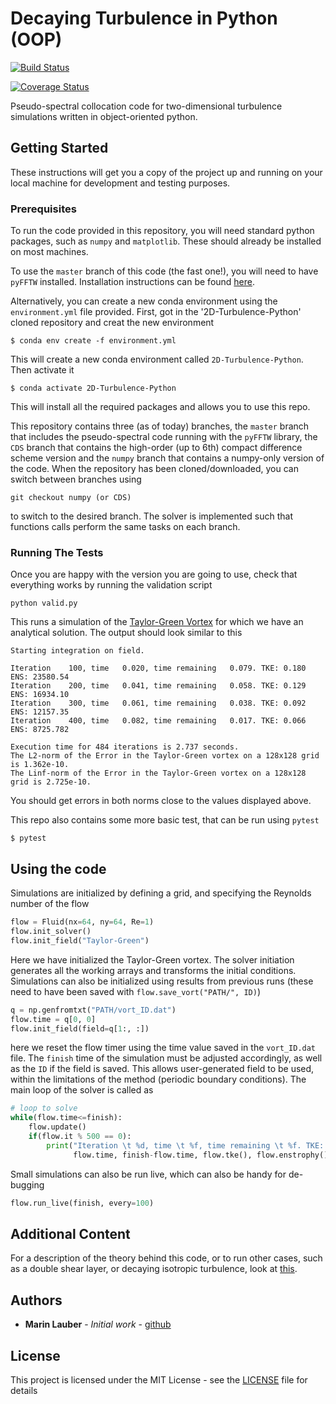 # Decaying Turbulence in Python (OOP)


[![Build Status](https://travis-ci.org/marinlauber/2D-Turbulence-Python.svg?branch=master)](https://travis-ci.org/github/marinlauber/2D-Turbulence-Python)

[![Coverage Status](https://coveralls.io/repos/github/marinlauber/OOpyPST/badge.svg?branch=master)](https://coveralls.io/github/marinlauber/OOpyPST?branch=master)

Pseudo-spectral collocation code for two-dimensional turbulence simulations written in object-oriented python.

## Getting Started

These instructions will get you a copy of the project up and running on your local machine for development and testing purposes.

### Prerequisites

To run the code provided in this repository, you will need standard python packages, such as `numpy` and `matplotlib`. These should already be installed on most machines.

To use the `master` branch of this code (the fast one!), you will need to have `pyFFTW` installed. Installation instructions can be found [here](https://pypi.org/project/pyFFTW/).

Alternatively, you can create a new conda environment using the `environment.yml` file provided. First, got in the '2D-Turbulence-Python' cloned repository and creat the new environment
```
$ conda env create -f environment.yml
```
This will create a new conda environment called `2D-Turbulence-Python`. Then activate it
```
$ conda activate 2D-Turbulence-Python
```
This will install all the required packages and allows you to use this repo.

This repository contains three (as of today) branches, the `master` branch that includes the pseudo-spectral code running with the `pyFFTW` library, the `CDS` branch that contains the high-order (up to 6th) compact difference scheme version and the `numpy` branch that contains a numpy-only version of the code. When the repository has been cloned/downloaded, you can switch between branches using
```
git checkout numpy (or CDS)
```
to switch to the desired branch. The solver is implemented such that functions calls perform the same tasks on each branch.

### Running The Tests

Once you are happy with the version you are going to use, check that everything works by running the validation script
```
python valid.py
```
This runs a simulation of the [Taylor-Green Vortex](https://en.wikipedia.org/wiki/Taylor%E2%80%93Green_vortex) for which we have an analytical solution. The output should look similar to this
```
Starting integration on field.

Iteration    100, time   0.020, time remaining   0.079. TKE: 0.180  ENS: 23580.54
Iteration    200, time   0.041, time remaining   0.058. TKE: 0.129  ENS: 16934.10
Iteration    300, time   0.061, time remaining   0.038. TKE: 0.092  ENS: 12157.35
Iteration    400, time   0.082, time remaining   0.017. TKE: 0.066  ENS: 8725.782

Execution time for 484 iterations is 2.737 seconds.
The L2-norm of the Error in the Taylor-Green vortex on a 128x128 grid is 1.362e-10.
The Linf-norm of the Error in the Taylor-Green vortex on a 128x128 grid is 2.725e-10.
```
You should get errors in both norms close to the values displayed above.

This repo also contains some more basic test, that can be run using `pytest`

```
$ pytest
```

## Using the code

Simulations are initialized by defining a grid, and specifying the Reynolds number of the flow
```python
flow = Fluid(nx=64, ny=64, Re=1)
flow.init_solver()
flow.init_field("Taylor-Green")
```
Here we have initialized the Taylor-Green vortex. The solver initiation generates all the working arrays and transforms the initial conditions. Simulations can also be initialized using results from previous runs (these need to have been saved with `flow.save_vort("PATH/", ID)`)
```python
q = np.genfromtxt("PATH/vort_ID.dat")
flow.time = q[0, 0]
flow.init_field(field=q[1:, :])
```
here we reset the flow timer using the time value saved in the `vort_ID.dat` file. The `finish` time of the simulation must be adjusted accordingly, as well as the `ID` if the field is saved. This allows user-generated field to be used, within the limitations of the method (periodic boundary conditions). The main loop of the solver is called as
```python
# loop to solve
while(flow.time<=finish):
    flow.update()
    if(flow.it % 500 == 0):
        print("Iteration \t %d, time \t %f, time remaining \t %f. TKE: %f, ENS: %f" %(flow.it,
              flow.time, finish-flow.time, flow.tke(), flow.enstrophy()))
```
Small simulations can also be run live, which can also be handy for de-bugging
```python
flow.run_live(finish, every=100)
```

## Additional Content

For a description of the theory behind this code, or to run other cases, such as a double shear layer, or decaying isotropic turbulence, look at [this](https://marinlauber.github.io/2D-Turbulence-Python/).

<!-- <p align="center">
 <img src="shearlayer.png" width="400"> 
</p> -->

## Authors

* **Marin Lauber** - *Initial work* - [github](https://github.com/marinlauber)

## License

This project is licensed under the MIT License - see the [LICENSE](LICENSE) file for details

<!-- ## Acknowledgments

* Hat tip to anyone whose code was used
* Inspiration
* etc -->
